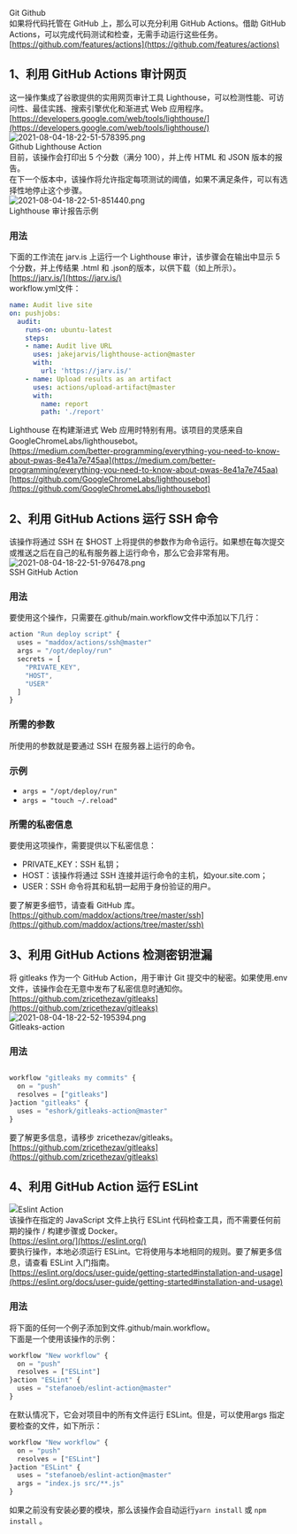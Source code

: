 Git Github<br />如果将代码托管在 GitHub 上，那么可以充分利用 GitHub Actions。借助 GitHub Actions，可以完成代码测试和检查，无需手动运行这些任务。<br />[https://github.com/features/actions](https://github.com/features/actions)
<a name="eyo4Z"></a>
## 1、利用 GitHub Actions 审计网页
这一操作集成了谷歌提供的实用网页审计工具 Lighthouse，可以检测性能、可访问性、最佳实践、搜索引擎优化和渐进式 Web 应用程序。<br />[https://developers.google.com/web/tools/lighthouse/](https://developers.google.com/web/tools/lighthouse/)<br />![2021-08-04-18-22-51-578395.png](https://cdn.nlark.com/yuque/0/2021/png/396745/1628072706039-3c8df367-3b54-4401-b12e-fc598d48749e.png#clientId=ud978da0e-64fe-4&from=ui&id=u327b361d&originHeight=405&originWidth=1080&originalType=binary&ratio=1&size=122878&status=done&style=shadow&taskId=ub838db1e-15e3-406b-9f0b-0d81798b361)<br />Github Lighthouse Action<br />目前，该操作会打印出 5 个分数（满分 100），并上传 HTML 和 JSON 版本的报告。<br />在下一个版本中，该操作将允许指定每项测试的阈值，如果不满足条件，可以有选择性地停止这个步骤。<br />![2021-08-04-18-22-51-851440.png](https://cdn.nlark.com/yuque/0/2021/png/396745/1628072721351-8a6529ec-2c26-4894-b8f0-5d2d6edc98b7.png#clientId=ud978da0e-64fe-4&from=ui&id=u3d78e861&originHeight=684&originWidth=1080&originalType=binary&ratio=1&size=159949&status=done&style=shadow&taskId=u4ee7ce24-c32c-48b1-ba19-811bae40cdf)<br />Lighthouse 审计报告示例
<a name="hcaR8"></a>
### 用法
下面的工作流在 jarv.is 上运行一个 Lighthouse 审计，该步骤会在输出中显示 5 个分数，并上传结果 .html 和 .json的版本，以供下载（如上所示）。<br />[https://jarv.is/](https://jarv.is/)<br />workflow.yml文件：
```yaml
name: Audit live site
on: pushjobs:
  audit:
    runs-on: ubuntu-latest
    steps:
    - name: Audit live URL
      uses: jakejarvis/lighthouse-action@master
      with:
        url: 'https://jarv.is/'
    - name: Upload results as an artifact
      uses: actions/upload-artifact@master
      with:
        name: report
        path: './report'
```
Lighthouse 在构建渐进式 Web 应用时特别有用。该项目的灵感来自 GoogleChromeLabs/lighthousebot。<br />[https://medium.com/better-programming/everything-you-need-to-know-about-pwas-8e41a7e745aa](https://medium.com/better-programming/everything-you-need-to-know-about-pwas-8e41a7e745aa)[https://github.com/GoogleChromeLabs/lighthousebot](https://github.com/GoogleChromeLabs/lighthousebot)
<a name="TCDp2"></a>
## 2、利用 GitHub Actions 运行 SSH 命令
该操作将通过 SSH 在 $HOST 上将提供的参数作为命令运行。如果想在每次提交或推送之后在自己的私有服务器上运行命令，那么它会非常有用。<br />![2021-08-04-18-22-51-976478.png](https://cdn.nlark.com/yuque/0/2021/png/396745/1628072772659-acfbeb1a-0d6b-4d3e-a9c2-1c2607b3f210.png#clientId=ud978da0e-64fe-4&from=ui&id=u16332aa7&originHeight=534&originWidth=606&originalType=binary&ratio=1&size=46711&status=done&style=none&taskId=u716c3dcf-ef7e-4b1d-82e1-69613294398)<br />SSH GitHub Action
<a name="wIgQ0"></a>
### 用法
要使用这个操作，只需要在.github/main.workflow文件中添加以下几行：
```javascript
action "Run deploy script" {
  uses = "maddox/actions/ssh@master"
  args = "/opt/deploy/run"
  secrets = [
    "PRIVATE_KEY",
    "HOST",
    "USER"
  ]
}
```
<a name="Ix9Ii"></a>
### 所需的参数
所使用的参数就是要通过 SSH 在服务器上运行的命令。
<a name="M17gK"></a>
### 示例

- `args = "/opt/deploy/run"`
- `args = "touch ~/.reload"`
<a name="c4uUD"></a>
### 所需的私密信息
要使用这项操作，需要提供以下私密信息：

- PRIVATE_KEY：SSH 私钥；
- HOST：该操作将通过 SSH 连接并运行命令的主机，如your.site.com；
- USER：SSH 命令将其和私钥一起用于身份验证的用户。

要了解更多细节，请查看 GitHub 库。<br />[https://github.com/maddox/actions/tree/master/ssh](https://github.com/maddox/actions/tree/master/ssh)
<a name="la8Vf"></a>
## 3、利用 GitHub Actions 检测密钥泄漏
将 gitleaks 作为一个 GitHub Action，用于审计 Git 提交中的秘密。如果使用.env文件，该操作会在无意中发布了私密信息时通知你。<br />[https://github.com/zricethezav/gitleaks](https://github.com/zricethezav/gitleaks)<br />![2021-08-04-18-22-52-195394.png](https://cdn.nlark.com/yuque/0/2021/png/396745/1628072759122-d7662fb1-0d1e-4acf-9ac9-e4fc4e376ff4.png#clientId=ud978da0e-64fe-4&from=ui&id=ue7a0c1d1&originHeight=414&originWidth=1080&originalType=binary&ratio=1&size=104123&status=done&style=shadow&taskId=u34550bd4-3ec8-4df7-a6be-57adf3b042a)<br />Gitleaks-action
<a name="BaMF6"></a>
### 用法
```javascript

workflow "gitleaks my commits" {
  on = "push"
  resolves = ["gitleaks"]
}action "gitleaks" {
  uses = "eshork/gitleaks-action@master"
}
```
要了解更多信息，请移步 zricethezav/gitleaks。<br />[https://github.com/zricethezav/gitleaks](https://github.com/zricethezav/gitleaks)
<a name="S1KX3"></a>
## 4、利用 GitHub Action 运行 ESLint
![](https://cdn.nlark.com/yuque/0/2021/png/396745/1628072557715-abb3ad3d-50eb-4f1b-bf17-fdd600bed3d1.png#clientId=ud978da0e-64fe-4&from=paste&id=u82f58cb4&originHeight=378&originWidth=1080&originalType=url&ratio=1&status=done&style=shadow&taskId=ud64ddc7c-984e-4bcc-ae9e-d5fb669918d)Eslint Action<br />该操作在指定的 JavaScript 文件上执行 ESLint 代码检查工具，而不需要任何前期的操作 / 构建步骤或 Docker。<br />[https://eslint.org/](https://eslint.org/)<br />要执行操作，本地必须运行 ESLint。它将使用与本地相同的规则。要了解更多信息，请查看 ESLint 入门指南。<br />[https://eslint.org/docs/user-guide/getting-started#installation-and-usage](https://eslint.org/docs/user-guide/getting-started#installation-and-usage)
<a name="VnyZS"></a>
### 用法
将下面的任何一个例子添加到文件.github/main.workflow。<br />下面是一个使用该操作的示例：
```javascript
workflow "New workflow" {
  on = "push"
  resolves = ["ESLint"]
}action "ESLint" {
  uses = "stefanoeb/eslint-action@master"
}
```
在默认情况下，它会对项目中的所有文件运行 ESLint。但是，可以使用args 指定要检查的文件，如下所示：
```javascript
workflow "New workflow" {
  on = "push"
  resolves = ["ESLint"]
}action "ESLint" {
  uses = "stefanoeb/eslint-action@master"
  args = "index.js src/**.js"
}
```
如果之前没有安装必要的模块，那么该操作会自动运行`yarn install` 或 `npm install` 。
